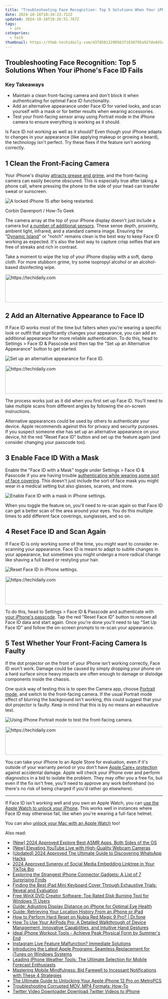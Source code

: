```yaml
---
title: "Troubleshooting Face Recognition: Top 5 Solutions When Your iPhone's Face ID Fails"
date: 2024-10-16T18:34:23.712Z
updated: 2024-10-18T10:26:51.767Z
tags:
  - ios
categories:
  - tech
thumbnail: https://thmb.techidaily.com/d3785013298563f1830795a92fde8d1efce201ea3452116d89e5b7a50afa2f96.jpg
---
```


## Troubleshooting Face Recognition: Top 5 Solutions When Your iPhone's Face ID Fails

### Key Takeaways

* Maintain a clean front-facing camera and don't block it when authenticating for optimal Face ID functionality.
* Add an alternative appearance under Face ID for varied looks, and scan yourself with a mask or for better results when wearing accessories.
* Test your front-facing sensor array using Portrait mode in the iPhone camera to ensure everything is working as it should.

 Is Face ID not working as well as it should? Even though your iPhone adapts to changes in your appearance (like applying makeup or growing a beard), the technology isn't perfect. Try these fixes if the feature isn't working correctly.

## 1  Clean the Front-Facing Camera 

 Your iPhone's display [attracts grease and grime](https://extra-lessons.techidaily.com/premier-selection-freepluspaid-iphone-cinema-apps-reviewed/), and the front-facing camera can easily become obscured. This is especially true after taking a phone call, where pressing the phone to the side of your head can transfer sweat or sunscreen.

![A locked iPhone 15 after being restarted.](https://static1.howtogeekimages.com/wordpress/wp-content/uploads/2024/08/53212310177_51b1180108_o.jpg) 

Corbin Davenport / How-To Geek

 The camera array at the top of your iPhone display doesn't just include a camera but [a number of additional sensors](https://youtube-stream.techidaily.com/new-game-masters-top-ten-female-gaming-influencers/). These sense depth, proximity, ambient light, infrared, and a standard camera image. Ensuring the "[Dynamic Island](https://screen-capture.techidaily.com/2024-approved-time-traveling-tactics-top-7-historic-battles-reimagined/)" or "notch" remains clean is the best way to keep Face ID working as expected. It's also the best way to capture crisp selfies that are free of streaks and rich in contrast.

 Take a moment to wipe the top of your iPhone display with a soft, damp cloth. For more stubborn grime, try some isopropyl alcohol or an alcohol-based disinfecting wipe.

<!-- affiliate ads begin -->
<a href="https://appsumo.8odi.net/c/5597632/2002018/7443" target="_top" id="2002018">
  <img src="//a.impactradius-go.com/display-ad/7443-2002018" border="0" alt="https://techidaily.com" width="728" height="90"/>
</a>
<img height="0" width="0" src="https://appsumo.8odi.net/i/5597632/2002018/7443" style="position:absolute;visibility:hidden;" border="0" />
<!-- affiliate ads end -->

## 2  Add an Alternative Appearance to Face ID 

 If Face ID works most of the time but falters when you're wearing a specific look or outfit that significantly changes your appearance, you can add an additional appearance for more reliable authentication. To do this, head to Settings > Face ID & Passcode and then tap the "Set up an Alternative Appearance" button to get started.

![Set up an alternative appearance for Face ID.](https://static1.howtogeekimages.com/wordpress/wp-content/uploads/2024/08/screenshot-2024-08-08-at-11-12-50.png) 

<!-- affiliate ads begin -->
<a href="https://unicoeye.pxf.io/c/5597632/2134249/18498" target="_top" id="2134249">
  <img src="//a.impactradius-go.com/display-ad/18498-2134249" border="0" alt="https://techidaily.com" width="728" height="90"/>
</a>
<img height="0" width="0" src="https://unicoeye.pxf.io/i/5597632/2134249/18498" style="position:absolute;visibility:hidden;" border="0" />
<!-- affiliate ads end -->

 The process works just as it did when you first set up Face ID. You'll need to take multiple scans from different angles by following the on-screen instructions.

 Alternative appearances could be used by others to authenticate your device. Apple recommends against this for privacy and security purposes. If you suspect someone else has set up an alternative appearance on your device, hit the red "Reset Face ID" button and set up the feature again (and consider changing your passcode too).

## 3  Enable Face ID With a Mask 

 Enable the "Face ID with a Mask" toggle under Settings > Face ID & Passcode if you are having trouble [authenticating while wearing some sort of face covering](https://pokemon-go-android.techidaily.com/in-2024-ipogo-will-be-the-new-ispoofer-on-realme-c67-5g-drfone-by-drfone-virtual-android/). This doesn't just include the sort of face mask you might wear in a medical setting but also glasses, scarves, and more.

![Enable Face ID with a mask in iPhone settings.](https://static1.howtogeekimages.com/wordpress/wp-content/uploads/2024/08/screenshot-2024-08-08-at-11-13-05.png) 

 When you toggle the feature on, you'll need to re-scan again so that Face ID can get a better scan of the area around your eyes. You do this multiple times to add different face coverings, sunglasses, and so on.

## 4  Reset Face ID and Scan Again 

 If Face ID is only working some of the time, you might want to consider re-scanning your appearance. Face ID is meant to adapt to subtle changes in your appearance, but sometimes you might undergo a more radical change like shaving a full beard or restyling your hair.

![Reset Face ID in iPhone settings.](https://static1.howtogeekimages.com/wordpress/wp-content/uploads/2024/08/screenshot-2024-08-08-at-11-13-18.png) 

<!-- affiliate ads begin -->
<a href="https://oneplusfr.sjv.io/c/5597632/1622438/14044" target="_top" id="1622438">
  <img src="//a.impactradius-go.com/display-ad/14044-1622438" border="0" alt="https://techidaily.com" width="728" height="90"/>
</a>
<img height="0" width="0" src="https://oneplusfr.sjv.io/i/5597632/1622438/14044" style="position:absolute;visibility:hidden;" border="0" />
<!-- affiliate ads end -->

 To do this, head to Settings > Face ID & Passcode and authenticate with [your iPhone's passcode](https://fox-info.techidaily.com/2024-approved-spectacular-vision-immersive-movies/). Tap the red "Reset Face ID" button to remove all Face ID data and start again. Once you're done you'll need to tap "Set Up Face ID" and follow the on-screen prompts to re-scan your appearance.

## 5  Test Whether Your Front-Facing Camera Is Faulty 

 If the dot projector on the front of your iPhone isn't working correctly, Face ID won't work. Damage could be caused by simply dropping your phone on a hard surface since heavy impacts are often enough to damage or dislodge components inside the chassis.

 One quick way of testing this is to open the Camera app, choose [Portrait mode](https://extra-approaches.techidaily.com/optimizing-space-setting-up-a-vr-capable-area-for-2024/), and switch to the front-facing camera. If the usual Portrait mode effect of blurring the background isn't working, this could suggest that your dot projector is faulty. Keep in mind that this is by no means an exhaustive test.

![Using iPhone Portrait mode to test the front-facing camera.](https://static1.howtogeekimages.com/wordpress/wp-content/uploads/2022/02/front_facing_portrait.jpg) 

<!-- affiliate ads begin -->
<a href="https://ephamedtechinc.pxf.io/c/5597632/2137225/26400" target="_top" id="2137225">
  <img src="//a.impactradius-go.com/display-ad/26400-2137225" border="0" alt="https://techidaily.com" width="728" height="90"/>
</a>
<img height="0" width="0" src="https://ephamedtechinc.pxf.io/i/5597632/2137225/26400" style="position:absolute;visibility:hidden;" border="0" />
<!-- affiliate ads end -->

 You can take your iPhone to an Apple Store for evaluation, even if it's outside of your warranty period or you don't have [Apple Care+ protection](https://facebook-video-files.techidaily.com/updated-2024-approved-blocking-facebooks-advertising-overload-in-real-time/) against accidental damage. Apple will check your iPhone over and perform diagnostics in a bid to isolate the problem. They may offer you a free fix, but even if the fix isn't free, you'll need to approve any work beforehand (so there's no risk of being charged if you'd rather go elsewhere).

---

 If Face ID isn't working well and you own an Apple Watch, you can [use the Apple Watch to unlock your iPhone](https://review-topics.techidaily.com/how-to-unlock-a-disable-iphone-13-mini-using-macos-finder-by-drfone-ios-unlock-ios-unlock/). This works well in instances where Face ID may otherwise fail, like when you're wearing a full-face helmet.

 You can also [unlock your Mac with an Apple Watch](https://fix-guide.techidaily.com/how-to-watch-hulu-outside-us-on-oneplus-nord-3-5g-drfone-by-drfone-virtual-android/) too!

<ins class="adsbygoogle"
     style="display:block"
     data-ad-format="autorelaxed"
     data-ad-client="ca-pub-7571918770474297"
     data-ad-slot="1223367746"></ins>

<ins class="adsbygoogle"
     style="display:block"
     data-ad-client="ca-pub-7571918770474297"
     data-ad-slot="8358498916"
     data-ad-format="auto"
     data-full-width-responsive="true"></ins>

<span class="atpl-alsoreadstyle">Also read:</span>
<div><ul>
<li><a href="https://youtube-data.techidaily.com/024-approved-explore-best-asmr-apps-both-sides-of-the-os/"><u>[New] 2024 Approved Explore Best ASMR Apps, Both Sides of the OS</u></a></li>
<li><a href="https://youtube-clips.techidaily.com/new-elevating-youtube-live-with-high-quality-webcam-cameras/"><u>[New] Elevating YouTube Live with High-Quality Webcam Cameras</u></a></li>
<li><a href="https://fox-links.techidaily.com/updated-2024-approved-the-ultimate-guide-to-discovering-whatsapp-hacks/"><u>[Updated] 2024 Approved The Ultimate Guide to Discovering WhatsApp Hacks</u></a></li>
<li><a href="https://fox-direct.techidaily.com/2024-approved-synergy-of-social-media-embedding-linktree-in-your-tiktok-bio/"><u>2024 Approved Synergy of Social Media Embedding Linktree in Your TikTok Bio</u></a></li>
<li><a href="https://os-tips.techidaily.com/exploring-the-strangest-iphone-connector-gadgets-a-list-of-7-surprising-finds/"><u>Exploring the Strangest iPhone Connector Gadgets: A List of 7 Surprising Finds</u></a></li>
<li><a href="https://os-tips.techidaily.com/finding-the-best-ipad-mini-keyboard-cover-through-exhaustive-trials-reveal-and-evaluation/"><u>Finding the Best iPad Mini Keyboard Cover Through Exhaustive Trials: Reveal and Evaluation</u></a></li>
<li><a href="https://blog-min.techidaily.com/free-winx-dvd-creator-software-top-rated-disk-burning-tool-for-windows-11-users/"><u>Free WinX DVD Creator Software: Top Rated Disk Burning Tool for Windows 11 Users</u></a></li>
<li><a href="https://os-tips.techidaily.com/guide-adjusting-display-distance-on-iphone-for-optimal-eye-health/"><u>Guide: Adjusting Display Distance on iPhone for Optimal Eye Health</u></a></li>
<li><a href="https://os-tips.techidaily.com/guide-retrieving-your-location-history-from-an-iphone-or-ipad/"><u>Guide: Retrieving Your Location History From an iPhone or iPad</u></a></li>
<li><a href="https://techidaily.com/how-to-perform-hard-reset-on-nubia-red-magic-9-pro-drfone-by-drfone-reset-android-reset-android/"><u>How to Perform Hard Reset on Nubia Red Magic 9 Pro? | Dr.fone</u></a></li>
<li><a href="https://os-tips.techidaily.com/how-to-use-your-airpods-pro-a-detailed-walkthrough-of-device-management-innovative-capabilities-and-intuitive-hand-gestures/"><u>How To Use Your AirPods Pro: A Detailed Walkthrough of Device Management, Innovative Capabilities, and Intuitive Hand Gestures</u></a></li>
<li><a href="https://os-tips.techidaily.com/ideal-iphone-workout-tools-achieve-peak-physical-form-by-summers-end/"><u>Ideal iPhone Workout Tools - Achieve Peak Physical Form by Summer's End</u></a></li>
<li><a href="https://blog-min.techidaily.com/instagram-live-feature-malfunction-immediate-solutions/"><u>Instagram Live Feature Malfunction? Immediate Solutions</u></a></li>
<li><a href="https://os-tips.techidaily.com/introducing-the-latest-apple-programs-seamless-replacement-for-itunes-on-windows-systems/"><u>Introducing the Latest Apple Programs: Seamless Replacement for iTunes on Windows Systems</u></a></li>
<li><a href="https://os-tips.techidaily.com/leading-iphone-weather-tools-the-ultimate-selection-for-mobile-forecast-enthusiasts/"><u>Leading iPhone Weather Tools: The Ultimate Selection for Mobile Forecast Enthusiasts</u></a></li>
<li><a href="https://os-tips.techidaily.com/mastering-mobile-mindfulness-bid-farewell-to-incessant-notifications-with-these-4-strategies/"><u>Mastering Mobile Mindfulness: Bid Farewell to Incessant Notifications with These 4 Strategies</u></a></li>
<li><a href="https://sim-unlock.techidaily.com/the-ultimate-guide-to-unlocking-your-apple-iphone-12-pro-on-metropcs-by-drfone-ios/"><u>The Ultimate Guide to Unlocking Your Apple iPhone 12 Pro on MetroPCS</u></a></li>
<li><a href="https://data-wizards.techidaily.com/troubleshooting-corrupted-mov-mp4-formats-how-to/"><u>Troubleshooting Corrupted MOV, MP4 Formats: How-To</u></a></li>
<li><a href="https://twitter-videos.techidaily.com/twitter-video-downloader-download-twitter-videos-to-iphone/"><u>Twitter Video Downloader Download Twitter Videos to iPhone</u></a></li>
</ul></div>

